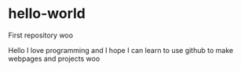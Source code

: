 # hello-world
First repository woo

Hello I love programming and I hope I can learn to use github to make webpages and projects woo
